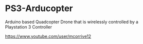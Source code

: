 # PS3-Arducopter
Arduino based Quadcopter Drone that is wirelessly controlled by a Playstation 3 Controller

https://www.youtube.com/user/mcorrive12
